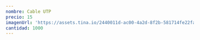 ```yaml
---
nombre: Cable UTP
precio: 15
imagenUrl: 'https://assets.tina.io/2440011d-ac00-4a2d-8f2b-581714fe22fa/cable-utp.jpg'
cantidad: 1000
---
```


